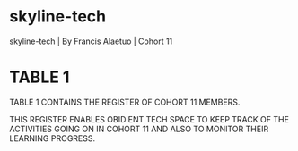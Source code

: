 # skyline-tech
skyline-tech | By Francis Alaetuo | Cohort 11

# TABLE 1

TABLE 1 CONTAINS THE REGISTER OF COHORT 11 MEMBERS.

THIS REGISTER ENABLES OBIDIENT TECH SPACE TO KEEP TRACK OF THE ACTIVITIES GOING ON IN COHORT 11 AND 
ALSO TO MONITOR THEIR LEARNING PROGRESS.
